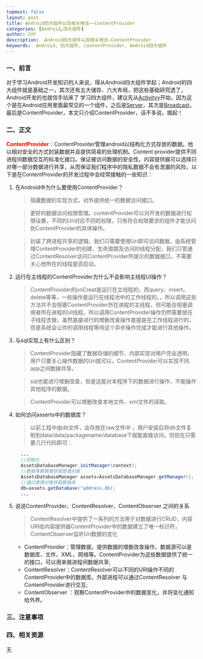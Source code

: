 ```yaml
---
topmost: false
layout: post
title: Android四大组件以及相关用法——ContentProvider
categories: [Android,四大组件]
author: CHY
description:  Android四大组件以及相关用法—ContentProvider
keywords:  Android, 四大组件, ContentProvider, Android四大组件
---
```


### 一、前言
对于学习Android开发知识的人来说，得从Android四大组件学起；Android的四大组件就是基础之一，其次还有五大储存、六大布局，把这些基础研究透了，Android开发的也就信手拈来了
学习四大组件，建议先从[Activity](/2021/01/24/components-of-android-activity/)y开始，因为这个是在Android应用里面最常见的一个组件，之后是[Server](/2021/01/24/components-of-android-server/)，其次是[Broadcast](/2021/01/24/components-of-android-broadcast/)，最后是ContentProvider，本文只介绍ContentProvider，话不多说，搞起！

### 二、正文

<span style="color:red;font-weight:bold">ContentProvider</span>：ContentProvider管理android以结构化方式存放的数据。他以相对安全的方式封装数据并且提供简易的处理机制。Content provider提供不同进程间数据交互的标准化接口。保证被访问数据的安全性。内容提供器可以选择只对哪一部分数据进行共享，从而保证我们程序中的隐私数据不会有泄漏的风险，以下是在ContentProvider的开发过程中会经常接触的一些知识：

  1. 在Android中为什么要使用ContentProvider？

      > 隐藏数据的实现方式，对外提供统一的数据访问接口。

      > 更好的数据访问权限管理。contentProvider可以对开发的数据进行权限设置，不同的Uri对应不同的权限，只有符合权限要求的组件才能访问到ContentProvider的具体操作。

      > 封装了跨进程共享的逻辑，我们只需要使用Uri即可访问数据，由系统管理ContentProvider的创建、生命周期及访问的线程分配，我们只管通过ContentResolver访问ContentProvider所提示的数据接口，不需要关心他所在的线程是否启动。

  1. 运行在主线程的ContentProvider为什么不会影响主线程UI操作？

      > ContentProvider的onCreat是运行在主线程的，而query、insert、delete等等，一些操作是运行在线程池中的工作线程的。，所以调用这些方法并不会阻塞ContentProvider所在进程的主线程，但可能会阻塞调用者所在进程的UI线程，所以调用ContentProvider操作仍然需要放在子线程去做，虽然直接进行的增删改查操作直接是在工作线程进行的，但是系统会让你的调用线程等待这个异步操作完成才能进行其他操作。

  1. 与sql实现上有什么区别？

      > ContentProvider隐藏了数据存储的细节，内部实现对用户完全透明，用户只要关心操作数据的Uri就可以，ContentProvider可以实现不同app之间数据共享。

      > sql也能进行增删改查，但是这能对本程序下的数据进行操作，不能操作其他程序的数据。

      > ContentProvider可以增删改查本地文件、xml文件的读取。
  
  1. 如何访问asserts中的数据库？

      > 以前工程中由db文件，会存放在raw文件中	，用户安装后将db文件复制到data/data/packagename/database下就能直接访问。但现在只需要几行代码即可：
      ```java
        ...
        //初始化
        AssetsDatabaseManager.initManager(context);
        //数据库都需要获取管理对象
        AssetsDatabaseManager assets=AssetsDatabaseManager.getManager();
        //通过管理对象获取数据库
        db=assets.getDatabase("address.db);
        ...
      ```

  1. 说说ContentProvider、ContentResolver、ContentObserver 之间的关系

      > ContentResolver中提供了一系列的方法用于对数据进行CRUD，内容URI给内容提供器ContentProvider中的数据建立了唯一标识符，ContentObserver监听Uri数据的变化
      - ContentProvider：管理数据，提供数据的增删改查操作，数据源可以是数据库、文件、XML、网络等。ContentProvider为这些数据提供了统一的接口，可以用来做进程间数据共享;
      - ContentResolver：ContentResolver可以不同的URI操作不同的ContentProvider中的数据库，外部进程可以通过ContentResolver 与ContentProvider进行交互;
      - ContentObserver ：观察ContentProvider中的数据变化，并将变化通知给外界。

### 三、注意事项

### 四、相关资源
无
